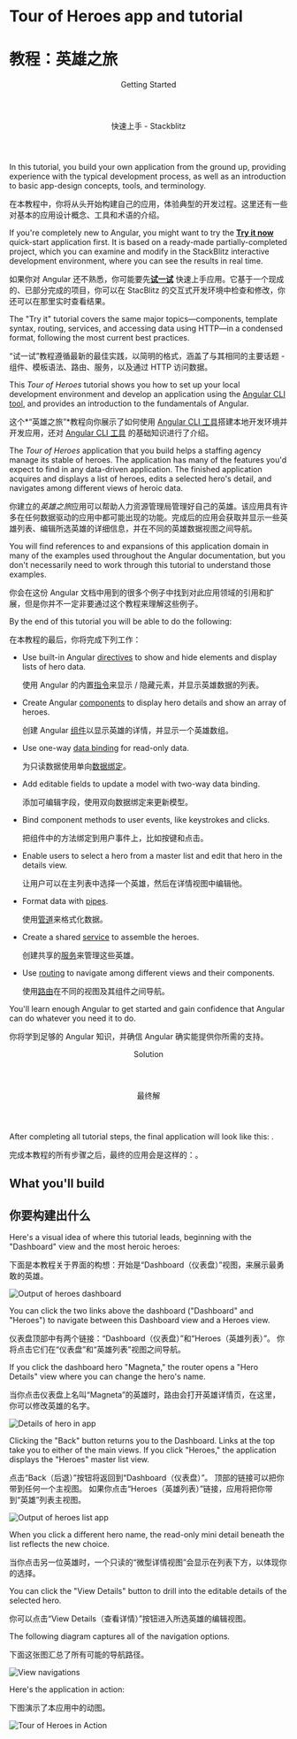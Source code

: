 <h1 class="no-toc">Tour of Heroes app and tutorial</h1>

<h1 class="no-toc">教程：英雄之旅</h1>

<div class="callout is-helpful">

<header>Getting Started</header>

<header>快速上手 - Stackblitz</header>

In this tutorial, you build your own application from the ground up, providing experience with the typical development process, as well as an introduction to basic app-design concepts, tools, and terminology.

在本教程中，你将从头开始构建自己的应用，体验典型的开发过程。这里还有一些对基本的应用设计概念、工具和术语的介绍。

If you're completely new to Angular, you might want to try the [**Try it now**](start) quick-start application first.
It is based on a ready-made  partially-completed project, which you can examine and modify in the StackBlitz interactive development environment, where you can see the results in real time.

如果你对 Angular 还不熟悉，你可能要先[**试一试**](start) 快速上手应用。它基于一个现成的、已部分完成的项目，你可以在 StacBlitz 的交互式开发环境中检查和修改，你还可以在那里实时查看结果。

The "Try it" tutorial covers the same major topics&mdash;components, template syntax, routing, services, and accessing data using HTTP&mdash;in a condensed format, following the most current best practices.

“试一试”教程遵循最新的最佳实践，以简明的格式，涵盖了与其相同的主要话题 - 组件、模板语法、路由、服务，以及通过 HTTP 访问数据。

</div>

This _Tour of Heroes_ tutorial shows you how to set up your local development environment and develop an application using the [Angular CLI tool](cli "CLI command reference"), and provides an introduction to the fundamentals of Angular.

这个*“英雄之旅”*教程向你展示了如何使用 [Angular CLI 工具](cli "CLI 命令参考：")搭建本地开发环境并开发应用，还对 [Angular CLI 工具](cli "CLI 命令参考：") 的基础知识进行了介绍。

The _Tour of Heroes_ application that you build helps a staffing agency manage its stable of heroes.
The application has many of the features you'd expect to find in any data-driven application.
The finished application acquires and displays a list of heroes, edits a selected hero's detail, and navigates among different views of heroic data.

你建立的*英雄之旅*应用可以帮助人力资源管理局管理好自己的英雄。该应用具有许多在任何数据驱动的应用中都可能出现的功能。完成后的应用会获取并显示一些英雄列表、编辑所选英雄的详细信息，并在不同的英雄数据视图之间导航。

You will find references to and expansions of this application domain in many of the examples used throughout the Angular documentation, but you don't necessarily need to work through this tutorial to understand those examples.

你会在这份 Angular 文档中用到的很多个例子中找到对此应用领域的引用和扩展，但是你并不一定非要通过这个教程来理解这些例子。

By the end of this tutorial you will be able to do the following:

在本教程的最后，你将完成下列工作：

* Use built-in Angular [directives](guide/glossary#directive "Directives definition") to show and hide elements and display lists of hero data.

   使用 Angular 的内置[指令](guide/glossary#directive "Directives definition")来显示 / 隐藏元素，并显示英雄数据的列表。

* Create Angular [components](guide/glossary#component "Components definition") to display hero details and show an array of heroes.

   创建 Angular [组件](guide/glossary#component "Components definition")以显示英雄的详情，并显示一个英雄数组。

* Use one-way [data binding](guide/glossary#data-binding "Data binding definition") for read-only data.

   为只读数据使用单向[数据绑定](guide/glossary#data-binding "Data binding definition")。

* Add editable fields to update a model with two-way data binding.

   添加可编辑字段，使用双向数据绑定来更新模型。

* Bind component methods to user events, like keystrokes and clicks.

   把组件中的方法绑定到用户事件上，比如按键和点击。

* Enable users to select a hero from a master list and edit that hero in the details view. 

   让用户可以在主列表中选择一个英雄，然后在详情视图中编辑他。

* Format data with [pipes](guide/glossary#pipe "Pipe definition").

   使用[管道](guide/glossary#pipe "Pipe definition")来格式化数据。

* Create a shared [service](guide/glossary#service "Service definition") to assemble the heroes.

   创建共享的[服务](guide/glossary#service "Service definition")来管理这些英雄。

* Use [routing](guide/glossary#router "Router definition") to navigate among different views and their components.

   使用[路由](guide/glossary#router "Router definition")在不同的视图及其组件之间导航。

You'll learn enough Angular to get started and gain confidence that
Angular can do whatever you need it to do.

你将学到足够的 Angular 知识，并确信 Angular 确实能提供你所需的支持。

<div class="callout is-helpful">

<header>Solution</header>

<header>最终解</header>

After completing all tutorial steps, the final application will look like this: <live-example name="toh-pt6"></live-example>.

完成本教程的所有步骤之后，最终的应用会是这样的：<live-example name="toh-pt6"></live-example>。

</div>

## What you'll build

## 你要构建出什么

Here's a visual idea of where this tutorial leads, beginning with the "Dashboard"
view and the most heroic heroes:

下面是本教程关于界面的构想：开始是“Dashboard（仪表盘）”视图，来展示最勇敢的英雄。

<div class="lightbox">
  <img src='generated/images/guide/toh/heroes-dashboard-1.png' alt="Output of heroes dashboard">
</div>

You can click the two links above the dashboard ("Dashboard" and "Heroes")
to navigate between this Dashboard view and a Heroes view.

仪表盘顶部中有两个链接：“Dashboard（仪表盘）”和“Heroes（英雄列表）”。
  你将点击它们在“仪表盘”和“英雄列表”视图之间导航。

If you click the dashboard hero "Magneta," the router opens a "Hero Details" view
where you can change the hero's name.

当你点击仪表盘上名叫“Magneta”的英雄时，路由会打开英雄详情页，在这里，你可以修改英雄的名字。

<div class="lightbox">
  <img src='generated/images/guide/toh/hero-details-1.png' alt="Details of hero in app">
</div>

Clicking the "Back" button returns you to the Dashboard.
Links at the top take you to either of the main views.
If you click "Heroes," the application displays the "Heroes" master list view.

点击“Back（后退）”按钮将返回到“Dashboard（仪表盘）”。
顶部的链接可以把你带到任何一个主视图。
如果你点击“Heroes（英雄列表）”链接，应用将把你带到“英雄”列表主视图。

<div class="lightbox">
  <img src='generated/images/guide/toh/heroes-list-2.png' alt="Output of heroes list app">
</div>

When you click a different hero name, the read-only mini detail beneath the list reflects the new choice.

当你点击另一位英雄时，一个只读的“微型详情视图”会显示在列表下方，以体现你的选择。

You can click the "View Details" button to drill into the
editable details of the selected hero.

你可以点击“View Details（查看详情）”按钮进入所选英雄的编辑视图。

The following diagram captures all of the navigation options.

下面这张图汇总了所有可能的导航路径。

<div class="lightbox">
  <img src='generated/images/guide/toh/nav-diagram.png' alt="View navigations">
</div>

Here's the application in action:

下图演示了本应用中的动图。

<div class="lightbox">
  <img src='generated/images/guide/toh/toh-anim.gif' alt="Tour of Heroes in Action">
</div>
